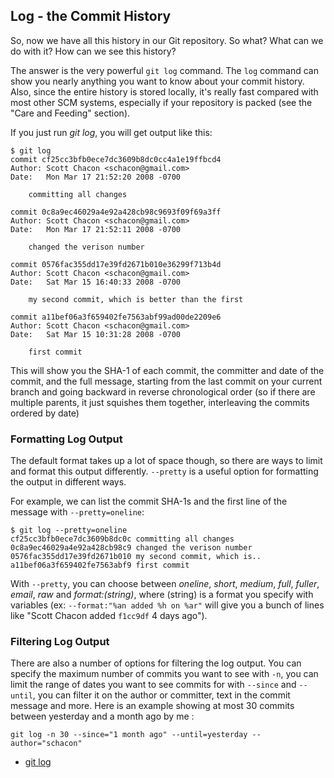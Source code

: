 <!--
SPDX-FileCopyrightText: 2008 Geoffrey Grosenbach <boss@topfunky.com>
SPDX-FileCopyrightText: 2008 Scott Chacon <schacon@gmail.com>

SPDX-License-Identifier: CC-BY-SA-3.0
-->

## Log - the Commit History

So,
now we have all this history in our Git repository.
So what? What can we do with it?
How can we see this history?

<!-- SIDEBAR
---

#### Git Log Options Screencast

The next screencast is on `git log`,
which demonstrates most of the major features and options to the `git log` command.
It includes showing the `stat`,
`short-stat` and `name-stat` options,
the `--pretty` options,
the `since` and `until` limiters,
the path limiter and author field searching.

movie. c4-git-log.mov

---
SIDEBAR -->

The answer is the very powerful `git log` command.
The `log` command can show you nearly anything you want to know
about your commit history.
Also,
since the entire history is stored locally,
it's really fast compared with most other SCM systems,
especially if your repository is packed
(see the "Care and Feeding" section).

If you just run *git log*,
you will get output like this:

```shell
$ git log
commit cf25cc3bfb0ece7dc3609b8dc0cc4a1e19ffbcd4
Author: Scott Chacon <schacon@gmail.com>
Date:   Mon Mar 17 21:52:20 2008 -0700

    committing all changes

commit 0c8a9ec46029a4e92a428cb98c9693f09f69a3ff
Author: Scott Chacon <schacon@gmail.com>
Date:   Mon Mar 17 21:52:11 2008 -0700

    changed the verison number

commit 0576fac355dd17e39fd2671b010e36299f713b4d
Author: Scott Chacon <schacon@gmail.com>
Date:   Sat Mar 15 16:40:33 2008 -0700

    my second commit, which is better than the first

commit a11bef06a3f659402fe7563abf99ad00de2209e6
Author: Scott Chacon <schacon@gmail.com>
Date:   Sat Mar 15 10:31:28 2008 -0700

    first commit
```

This will show you the SHA-1 of each commit,
the committer and date of the commit,
and the full message,
starting from the last commit on your current branch
and going backward in reverse chronological order
(so if there are multiple parents,
it just squishes them together,
interleaving the commits ordered by date)

### Formatting Log Output

The default format takes up a lot of space though,
so there are ways to limit and format this output differently.
`--pretty` is a useful option for formatting the output in different ways.

For example,
we can list the commit SHA-1s
and the first line of the message with `--pretty=oneline`:

```shell
$ git log --pretty=oneline
cf25cc3bfb0ece7dc3609b8dc0c committing all changes
0c8a9ec46029a4e92a428cb98c9 changed the verison number
0576fac355dd17e39fd2671b010 my second commit, which is..
a11bef06a3f659402fe7563abf9 first commit
```

With `--pretty`,
you can choose between *oneline*,
*short*,
*medium*,
*full*,
*fuller*,
*email*,
*raw* and *format:(string)*,
where (string) is a format you specify with variables
(ex: `--format:"%an added %h on %ar"`
will give you a bunch of lines like
"Scott Chacon added `f1cc9df` 4 days ago").

### Filtering Log Output

There are also a number of options for filtering the log output.
You can specify the maximum number of commits you want to see with `-n`,
you can limit the range of dates you want to see commits for
with `--since` and `--until`,
you can filter it on the author or committer,
text in the commit message and more.
Here is an example showing at most 30 commits
between yesterday and a month ago by me :

```shell
git log -n 30 --since="1 month ago" --until=yesterday --author="schacon"
```

- [git log](http://www.kernel.org/pub/software/scm/git/docs/git-log.html)
